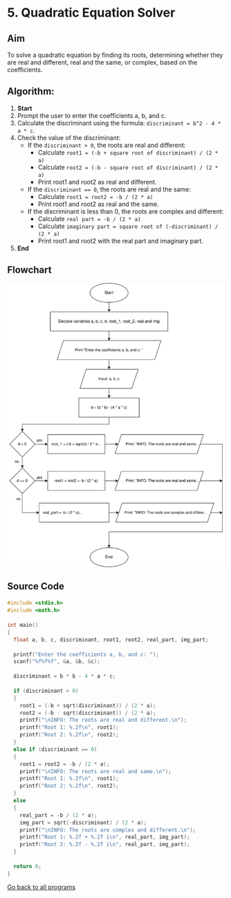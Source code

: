 # 5. Quadratic Equation Solver

## Aim

To solve a quadratic equation by finding its roots, determining whether they are real and different, real and the same, or complex, based on the coefficients.

## Algorithm:

1. **Start**
2. Prompt the user to enter the coefficients a, b, and c.
3. Calculate the discriminant using the formula: `discriminant = b^2 - 4 * a * c`.
4. Check the value of the discriminant:
   - If the `discriminant > 0`, the roots are real and different:
     - Calculate `root1 = (-b + square root of discriminant) / (2 * a)`
     - Calculate `root2 = (-b - square root of discriminant) / (2 * a)`
     - Print root1 and root2 as real and different.
   - If the `discriminant == 0`, the roots are real and the same:
     - Calculate `root1 = root2 = -b / (2 * a)`
     - Print root1 and root2 as real and the same.
   - If the discriminant is less than 0, the roots are complex and different:
     - Calculate `real part = -b / (2 * a)`
     - Calculate `imaginary part = square root of (-discriminant) / (2 * a)`
     - Print root1 and root2 with the real part and imaginary part.
5. **End**

## Flowchart

![Description of the image](../flowcharts/quadric_equation.svg)

## Source Code

```c
#include <stdio.h>
#include <math.h>

int main()
{
  float a, b, c, discriminant, root1, root2, real_part, img_part;

  printf("Enter the coefficients a, b, and c: ");
  scanf("%f%f%f", &a, &b, &c);

  discriminant = b * b - 4 * a * c;

  if (discriminant > 0)
  {
    root1 = (-b + sqrt(discriminant)) / (2 * a);
    root2 = (-b - sqrt(discriminant)) / (2 * a);
    printf("\nINFO: The roots are real and different.\n");
    printf("Root 1: %.2f\n", root1);
    printf("Root 2: %.2f\n", root2);
  }
  else if (discriminant == 0)
  {
    root1 = root2 = -b / (2 * a);
    printf("\nINFO: The roots are real and same.\n");
    printf("Root 1: %.2f\n", root1);
    printf("Root 2: %.2f\n", root2);
  }
  else
  {
    real_part = -b / (2 * a);
    img_part = sqrt(-discriminant) / (2 * a);
    printf("\nINFO: The roots are complex and different.\n");
    printf("Root 1: %.2f + %.2f i\n", real_part, img_part);
    printf("Root 2: %.2f - %.2f i\n", real_part, img_part);
  }

  return 0;
}
```

[Go back to all programs](../README.md)

